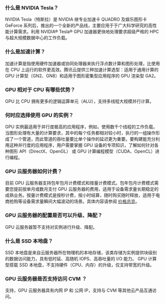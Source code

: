 ### 什么是 NVIDIA Tesla？
NVIDIA Tesla（特斯拉）是 NVIDIA 继专业加速卡 QUADRO 及娱乐图形卡 GeForce 系列后，推出的一个全新的产品线，主要应用于于广大科学研究的高性能计算需求。利用 NVIDIA® Tesla® GPU 加速器更快地处理要求超级严格的 HPC 与超大规模数据中心的工作负载。

### 什么是加速计算？
加速计算是指使用硬件加速器或协同处理器来执行浮点数计算和图形处理，比使用在 CPU 上运行的软件更高效。腾讯云提供三种加速计算选型：适用于通用计算的 GPU 计算型（GN2、GN8）和适用于图形密集型应用程序的 GPU 渲染型 GA2。

### GPU 相对于 CPU 有哪些优势？
GPU 比 CPU 拥有更多的逻辑运算单元（ALU），支持多线程大规模并行计算。

### 何时应选择使用 GPU 的实例？
GPU 实例最适用于并行度极高的应用程序，例如，使用数千个线程的工作负载。当图形处理有大量的计算要求，其中的每个任务都相对较小时，执行的一组操作形成了一个管道，而此管道的吞吐量要比单个操作的延迟更为重要。要构建能充分利用这种并行度的应用程序，用户需要掌握 GPU 设备的专项知识，了解如何针对各种图形 API（DirectX、OpenGL） 或 GPU 计算编程模型（CUDA、OpenCL）进行编程。

### GPU 云服务器如何计费？
目前 GPU 云服务器支持包年包月计费模式和按量计费模式。包年包月计费模式需要您提前按单月或数月支付 GPU 云服务器的费用，适用于设备需求量长期稳定的成熟业务。按量计费模式是按秒计费，按小时结算，随时购买随时释放，适用于电商抢购等设备需求量瞬间大幅波动的场景。具体内容请参阅 [价格总览](https://cloud.tencent.com/doc/product/560/8025)。

### GPU 云服务器的配置是否可以升级、降配？
GPU 云服务器暂不支持对实例进行升级、降配。

### 什么是 SSD 本地盘？
SSD 本地盘是来自云服务器所在物理机的本地存储，该类存储为实例提供块级别的数据访问能力，具有低时延、高随机 IOPS、高吞吐量的 I/O 能力。 GPU 计算型搭载 SSD 本地盘，不支持硬件（CPU、内存）的升级，仅支持带宽的升级。

###  GPU 云服务器是否支持访问 CVM ？
支持，GPU 云服务器具有内网 IP 和 公网 IP，支持与 CVM 等其他云产品互通访问。
